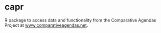 # capr
R package to access data and functionality from the Comparative Agendas Project at www.comparativeagendas.net.
